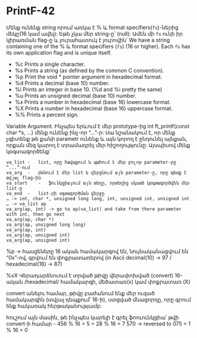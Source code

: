 # PrintF-42

Մենք ունենք string որում առկա է % և format specifiers(`fs`)-ներից մեկը(16 կամ ավել): Եթե չկա մեր string-ը՝ (null): Ամեն մի `fs` ունի իր կիրառման flag-ը և յուրահատուկ է յուրովին՝
We have a string containing one of the % և format specifiers (`fs`) (16 or higher).
Each `fs` has its own application flag and is unique itself.
- %c Prints a single character. 
- %s Prints a string (as defined by the common C convention). 
- %p Print the void * pointer argument in hexadecimal format. 
- %d Prints a decimal (base 10) number.
- %i Prints an integer in base 10. (%d and %i pretty the same)
- %u Prints an unsigned decimal (base 10) number. 
- %x Prints a number in hexadecimal (base 16) lowercase format. 
- %X Prints a number in hexadecimal (base 16) uppercase format. 
- %% Prints a percent sign.

Variable Argument. Ինչպես երևում է մեր prototype-ից int ft_printf(const char *s, ...) մենք ունենք ինչ-որ “...”-ր: Սա նշանակում է, որ մենք չգիտենք թե քանի parametr ունենք և այն կորող է ընդունել այնքան, որքան մեզ կարող է տրամադրել մեր հիշողությունը: Այսպիսով մենք կօգտագործենք՝

```
va_list	-	list, որը հավաքում և պահում է մեր բոլոր parameter-րը “...”-ում
va_arg	-	մտնում է մեր list և վերցնում այն parameter-ը, որը պետք է տվյալ flag-ին
va_start	-	ֆունկցիայում այն տեղը, որտեղից սկսած կօգտագործվեն մեր list-ը
va_end	-	list-րի օգտագործման վերջը
… -> int, char *, unsigned long long, int, unsigned int, unsigned int
… -> va_list ap
va_arg(ap, int) -> go to ap(va_list) and take from there parameter with int, then go next
va_arg(ap, char *)
va_arg(ap, unsigned long long)
va_arg(ap, int)
va_arg(ap, unsigned int)
va_arg(ap, unsigned int)
```

<p>%p -> հասցեները 16 ական համակարգով են, նույնականացվում են “0x”-ով, գրվում են փոքրատառերով (in Ascii decimal(10) -> 97 / hexadecimal(16) -> 87)

<p>%xX Վերադարձնուում է տրված թիվը վերափոխված (convert) 16-ական /hexadecimal/ համակարգի, մեծատառ(x) կամ փոքրատառ (X)
<p>convert անելու համար, թիվը բաժանում ենք մեր ուզած համակարգին (տվյալ դեպքում՝ 16-ի), ստցված մնացորդը, որը գրում ենք հակառակ հերթականությամբ: 

<p>հուշում այն մասին, թե ինչպես կարելի է գրել ֆոուունկցիա՝ թվի convert-ի համար
- 456	% 16 = 5
= 28	% 16 = 7	570 -> reversed to 075
= 1	% 16 = 0
